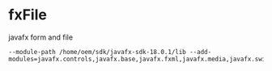 # fxFile
javafx form and file
```
--module-path /home/oem/sdk/javafx-sdk-18.0.1/lib --add-modules=javafx.controls,javafx.base,javafx.fxml,javafx.media,javafx.swing,javafx.web,javafx.graphics
```
